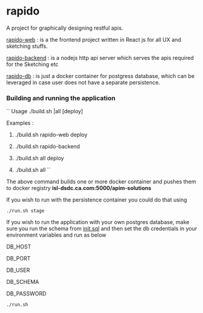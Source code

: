 # rapido
A project for graphically designing restful apis.

[rapido-web](rapido-web) : is a the frontend project written in React js for all UX and sketching stuffs.

[rapido-backend](rapido-backend) : is a nodejs http api server which serves the apis required for the Sketching etc

[rapido-db](rapido-db) : is just a docker container for postgress database, which can be leveraged in case user does not have a separate persistence.

### Building and running the application
``
Usage ./build.sh <project-name>|all [deploy]

Examples :

1) ./build.sh rapido-web deploy

2) ./build.sh rapido-backend

3) ./build.sh all deploy

1) ./build.sh all
``

The above command builds one or more docker container and pushes them to docker registry
<b>isl-dsdc.ca.com:5000/apim-solutions</b>

If you wish to run with the persistence container you could do that using

``
./run.sh stage
``

If you wish to run the application with your own postgres database, make sure you run the schema from [init.sql](rapido-db/init.sql) and then set the db credentials in your environment variables and run as below

DB_HOST

DB_PORT

DB_USER

DB_SCHEMA

DB_PASSWORD

``
./run.sh
``
